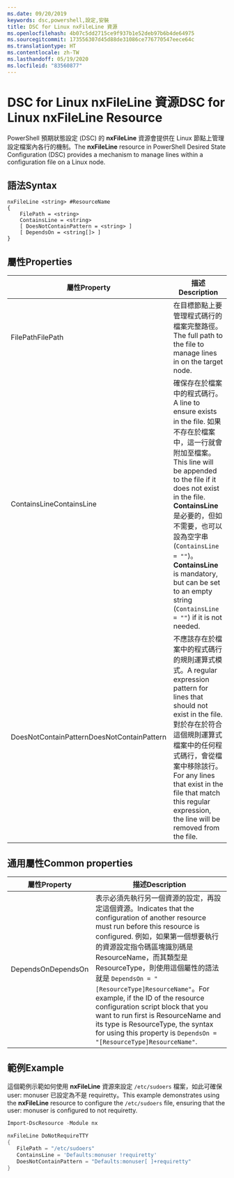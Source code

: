 ```yaml
---
ms.date: 09/20/2019
keywords: dsc,powershell,設定,安裝
title: DSC for Linux nxFileLine 資源
ms.openlocfilehash: 4b07c5dd2715ce9f937b1e52deb97b6b4de64975
ms.sourcegitcommit: 173556307d45d88de31086ce776770547eece64c
ms.translationtype: HT
ms.contentlocale: zh-TW
ms.lasthandoff: 05/19/2020
ms.locfileid: "83560877"
---
```

# <a name="dsc-for-linux-nxfileline-resource"></a><span data-ttu-id="0438a-103">DSC for Linux nxFileLine 資源</span><span class="sxs-lookup"><span data-stu-id="0438a-103">DSC for Linux nxFileLine Resource</span></span>

<span data-ttu-id="0438a-104">PowerShell 預期狀態設定 (DSC) 的 **nxFileLine** 資源會提供在 Linux 節點上管理設定檔案內各行的機制。</span><span class="sxs-lookup"><span data-stu-id="0438a-104">The **nxFileLine** resource in PowerShell Desired State Configuration (DSC) provides a mechanism to manage lines within a configuration file on a Linux node.</span></span>

## <a name="syntax"></a><span data-ttu-id="0438a-105">語法</span><span class="sxs-lookup"><span data-stu-id="0438a-105">Syntax</span></span>

```Syntax
nxFileLine <string> #ResourceName
{
    FilePath = <string>
    ContainsLine = <string>
    [ DoesNotContainPattern = <string> ]
    [ DependsOn = <string[]> ]
}
```

## <a name="properties"></a><span data-ttu-id="0438a-106">屬性</span><span class="sxs-lookup"><span data-stu-id="0438a-106">Properties</span></span>

|<span data-ttu-id="0438a-107">屬性</span><span class="sxs-lookup"><span data-stu-id="0438a-107">Property</span></span> |<span data-ttu-id="0438a-108">描述</span><span class="sxs-lookup"><span data-stu-id="0438a-108">Description</span></span> |
|---|---|
|<span data-ttu-id="0438a-109">FilePath</span><span class="sxs-lookup"><span data-stu-id="0438a-109">FilePath</span></span> |<span data-ttu-id="0438a-110">在目標節點上要管理程式碼行的檔案完整路徑。</span><span class="sxs-lookup"><span data-stu-id="0438a-110">The full path to the file to manage lines in on the target node.</span></span> |
|<span data-ttu-id="0438a-111">ContainsLine</span><span class="sxs-lookup"><span data-stu-id="0438a-111">ContainsLine</span></span> |<span data-ttu-id="0438a-112">確保存在於檔案中的程式碼行。</span><span class="sxs-lookup"><span data-stu-id="0438a-112">A line to ensure exists in the file.</span></span> <span data-ttu-id="0438a-113">如果不存在於檔案中，這一行就會附加至檔案。</span><span class="sxs-lookup"><span data-stu-id="0438a-113">This line will be appended to the file if it does not exist in the file.</span></span> <span data-ttu-id="0438a-114">**ContainsLine** 是必要的，但如不需要，也可以設為空字串 (`ContainsLine = ""`)。</span><span class="sxs-lookup"><span data-stu-id="0438a-114">**ContainsLine** is mandatory, but can be set to an empty string (`ContainsLine = ""`) if it is not needed.</span></span> |
|<span data-ttu-id="0438a-115">DoesNotContainPattern</span><span class="sxs-lookup"><span data-stu-id="0438a-115">DoesNotContainPattern</span></span> |<span data-ttu-id="0438a-116">不應該存在於檔案中的程式碼行的規則運算式模式。</span><span class="sxs-lookup"><span data-stu-id="0438a-116">A regular expression pattern for lines that should not exist in the file.</span></span> <span data-ttu-id="0438a-117">對於存在於符合這個規則運算式檔案中的任何程式碼行，會從檔案中移除該行。</span><span class="sxs-lookup"><span data-stu-id="0438a-117">For any lines that exist in the file that match this regular expression, the line will be removed from the file.</span></span> |

## <a name="common-properties"></a><span data-ttu-id="0438a-118">通用屬性</span><span class="sxs-lookup"><span data-stu-id="0438a-118">Common properties</span></span>

|<span data-ttu-id="0438a-119">屬性</span><span class="sxs-lookup"><span data-stu-id="0438a-119">Property</span></span> |<span data-ttu-id="0438a-120">描述</span><span class="sxs-lookup"><span data-stu-id="0438a-120">Description</span></span> |
|---|---|
|<span data-ttu-id="0438a-121">DependsOn</span><span class="sxs-lookup"><span data-stu-id="0438a-121">DependsOn</span></span> |<span data-ttu-id="0438a-122">表示必須先執行另一個資源的設定，再設定這個資源。</span><span class="sxs-lookup"><span data-stu-id="0438a-122">Indicates that the configuration of another resource must run before this resource is configured.</span></span> <span data-ttu-id="0438a-123">例如，如果第一個想要執行的資源設定指令碼區塊識別碼是 ResourceName，而其類型是 ResourceType，則使用這個屬性的語法就是 `DependsOn = "[ResourceType]ResourceName"`。</span><span class="sxs-lookup"><span data-stu-id="0438a-123">For example, if the ID of the resource configuration script block that you want to run first is ResourceName and its type is ResourceType, the syntax for using this property is `DependsOn = "[ResourceType]ResourceName"`.</span></span> |

## <a name="example"></a><span data-ttu-id="0438a-124">範例</span><span class="sxs-lookup"><span data-stu-id="0438a-124">Example</span></span>

<span data-ttu-id="0438a-125">這個範例示範如何使用 **nxFileLine** 資源來設定 `/etc/sudoers` 檔案，如此可確保 user: monuser 已設定為不是 requiretty。</span><span class="sxs-lookup"><span data-stu-id="0438a-125">This example demonstrates using the **nxFileLine** resource to configure the `/etc/sudoers` file, ensuring that the user: monuser is configured to not requiretty.</span></span>

```powershell
Import-DscResource -Module nx

nxFileLine DoNotRequireTTY
{
   FilePath = "/etc/sudoers"
   ContainsLine = 'Defaults:monuser !requiretty'
   DoesNotContainPattern = "Defaults:monuser[ ]+requiretty"
}
```
